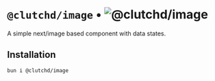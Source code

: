 # `@clutchd/image` • ![@clutchd/image](https://img.shields.io/bundlejs/size/@clutchd/image)

A simple next/image based component with data states.

## Installation

```sh
bun i @clutchd/image
```
